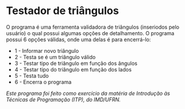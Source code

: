 # Testador de triângulos

O programa é uma ferramenta validadora de triângulos (inseriodos pelo usuário) o qual possui algumas opções de detalhamento. O programa possui 6 opções válidas, onde uma delas é para encerrá-lo: 

- 1 - Informar novo triângulo
- 2 - Testa se é um triângulo válido
- 3 - Testar tipo de triângulo em função dos ângulos
- 4 - Testar tipo do triângulo em função dos lados
- 5 - Testa tudo
- 6 - Encerra o programa

_Este programa foi feito como exercício da matéria de Introdução às Técnicas de Programação (ITP), do IMD/UFRN._
